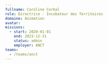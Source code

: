 ```yaml
---
fullname: Caroline Corbal
role: Directrice - Incubateur des Territoires
domaine: Animation
avatar: 
missions: 
  - start: 2020-01-01
    end: 2023-12-31
    status: admin
    employer: ANCT
teams:
  - /teams/anct
---
```

